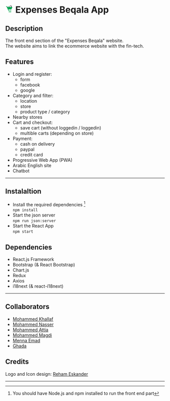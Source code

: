 # <img src="public/BeqalaLogo.png" height="25" alt="logo"/> Expenses Beqala App

## Description

The front end section of the "Expenses Beqala" website.\
The website aims to link the ecommerce website with the fin-tech.

## Features

- Login and register:
  - form
  - facebook
  - google
- Category and filter:
  - location
  - store
  - product type / category
- Nearby stores
- Cart and checkout:
  - save cart (without loggedin / loggedin)
  - multible carts (depending on store)
- Payment:
  - cash on delivery
  - paypal
  - credit card
- Progressive Web App (PWA)
- Arabic English site
- Chatbot

---

## Instalaltion

- Install the required dependencies [^1] \
   `npm install`
- Start the json server\
   `npm run json:server`
- Start the React App\
   `npm start`

## Dependencies

- React.js Framework
- Bootstrap (& React Bootstrap)
- Chart.js
- Redux
- Axios
- i18next (& react-i18next)

---

## Collaborators

- [Mohammed Khallaf](https://github.com/MohammadKhallaf)
- [Mohammed Nasser](https://github.com/Muhammed-Nasser)
- [Mohammed Attia](https://github.com/MohamedAttia9)
- [Mohammed Magdi](https://github.com/MohamedMagdi0)
- [Menna Emad](https://github.com/MennaEmadZ)
- [Ghada](https://github.com/ghadamo)

## Credits

Logo and Icon design: [Reham Eskander](https://www.behance.net/rehameskander)

---

[^1]: You should have Node.js and npm installed to run the front end part
